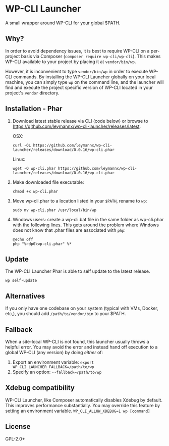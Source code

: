 # WP-CLI Launcher

A small wrapper around WP-CLI for your global $PATH.

## Why?

In order to avoid dependency issues, it is best to require WP-CLI on a per-project basis via Composer (`composer require wp-cli/wp-cli`). This makes WP-CLI available to your project by placing it at `vendor/bin/wp`.

However, it is inconvenient to type `vendor/bin/wp` in order to execute WP-CLI commands.  By installing the WP-CLI Launcher globally on your local machine, you can simply type `wp` on the command line, and the launcher will find and execute the project specific version of WP-CLI located in your project's `vendor` directory.

## Installation - Phar

1. Download latest stable release via CLI (code below) or browse to https://github.com/leymannx/wp-cli-launcher/releases/latest.

    OSX:
    ```Shell
    curl -OL https://github.com/leymannx/wp-cli-launcher/releases/download/0.0.16/wp-cli.phar
    ```

    Linux:

    ```Shell
    wget -O wp-cli.phar https://github.com/leymannx/wp-cli-launcher/releases/download/0.0.16/wp-cli.phar
    ```
2. Make downloaded file executable:
    ```Shell
    chmod +x wp-cli.phar
    ```
3. Move wp-cli.phar to a location listed in your `$PATH`, rename to `wp`: 

    ```Shell
    sudo mv wp-cli.phar /usr/local/bin/wp
    ```
    
4. Windows users: create a wp-cli.bat file in the same folder as wp-cli.phar with the following lines. This gets around the problem where Windows does not know that .phar files are associated with `php`:
   
    ``` Bat
    @echo off
    php "%~dp0\wp-cli.phar" %*
    ```

## Update

The WP-CLI Launcher Phar is able to self update to the latest release.

```Shell
wp self-update
```

## Alternatives

If you only have one codebase on your system (typical with VMs, Docker, etc,), you should add `/path/to/vendor/bin` to your $PATH.

## Fallback

When a site-local WP-CLI is not found, this launcher usually throws a helpful error.
You may avoid the error and instead hand off execution to a global WP-CLI (any version)
by doing *either* of:

1. Export an environment variable: `export WP_CLI_LAUNCHER_FALLBACK=/path/to/wp`
2. Specify an option: `--fallback=/path/to/wp`

## Xdebug compatibility

WP-CLI Launcher, like Composer automatically disables Xdebug by default. This improves performance substantially. You may override this feature by setting an environment variable. ``WP_CLI_ALLOW_XDEBUG=1 wp [command]``

## License

GPL-2.0+

